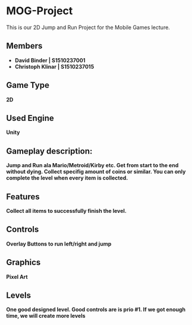 # MOG-Project

This is our 2D Jump and Run Project for the Mobile Games lecture.

## Members
- **David Binder | S1510237001**
- **Christoph Klinar | S1510237015**

## Game Type
**2D**

## Used Engine
**Unity**

## Gameplay description:
**Jump and Run ala Mario/Metroid/Kirby etc.
Get from start to the end without dying.
Collect specifig amount of coins or similar.
You can only complete the level when every item is collected.**

## Features
**Collect all items to successfully finish the level.**

## Controls
**Overlay Buttons to run left/right and jump**

## Graphics
**Pixel Art**

## Levels
**One good designed level. Good controls are is prio #1. If we got enough time, we will create more levels**


